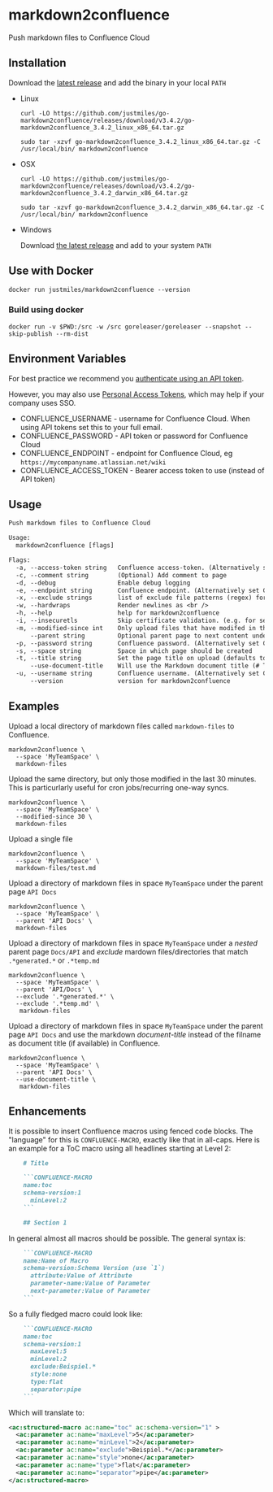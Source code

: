 # markdown2confluence

Push markdown files to Confluence Cloud

## Installation

Download the [latest
release](https://github.com/justmiles/go-markdown2confluence/releases)
and add the binary in your local `PATH`

- Linux

  ```shell
  curl -LO https://github.com/justmiles/go-markdown2confluence/releases/download/v3.4.2/go-markdown2confluence_3.4.2_linux_x86_64.tar.gz

  sudo tar -xzvf go-markdown2confluence_3.4.2_linux_x86_64.tar.gz -C /usr/local/bin/ markdown2confluence
  ```

- OSX

  ```shell
  curl -LO https://github.com/justmiles/go-markdown2confluence/releases/download/v3.4.2/go-markdown2confluence_3.4.2_darwin_x86_64.tar.gz

  sudo tar -xzvf go-markdown2confluence_3.4.2_darwin_x86_64.tar.gz -C /usr/local/bin/ markdown2confluence
  ```

- Windows

  Download [the latest release](https://github.com/justmiles/go-markdown2confluence/releases/download/v3.4.2/go-markdown2confluence_3.4.2_windows_x86_64.tar.gz) and add to your system `PATH`

## Use with Docker

```shell
docker run justmiles/markdown2confluence --version
```

### Build using docker

```shell
docker run -v $PWD:/src -w /src goreleaser/goreleaser --snapshot --skip-publish --rm-dist
```

## Environment Variables

For best practice we recommend you [authenticate using an API token](https://id.atlassian.com/manage/api-tokens).

However, you may also use [Personal Access Tokens](https://confluence.atlassian.com/enterprise/using-personal-access-tokens-1026032365.html),
which may help if your company uses SSO.

- CONFLUENCE_USERNAME - username for Confluence Cloud. When using API tokens set this to your full email.
- CONFLUENCE_PASSWORD - API token or password for Confluence Cloud
- CONFLUENCE_ENDPOINT - endpoint for Confluence Cloud, eg `https://mycompanyname.atlassian.net/wiki`
- CONFLUENCE_ACCESS_TOKEN - Bearer access token to use (instead of API token)

## Usage

```txt
Push markdown files to Confluence Cloud

Usage:
  markdown2confluence [flags]

Flags:
  -a, --access-token string   Confluence access-token. (Alternatively set CONFLUENCE_ACCESS_TOKEN environment variable)
  -c, --comment string        (Optional) Add comment to page
  -d, --debug                 Enable debug logging
  -e, --endpoint string       Confluence endpoint. (Alternatively set CONFLUENCE_ENDPOINT environment variable) (default "https://mydomain.atlassian.net/wiki")
  -x, --exclude strings       list of exclude file patterns (regex) for that will be applied on markdown file paths
  -w, --hardwraps             Render newlines as <br />
  -h, --help                  help for markdown2confluence
  -i, --insecuretls           Skip certificate validation. (e.g. for self-signed certificates)
  -m, --modified-since int    Only upload files that have modifed in the past n minutes
      --parent string         Optional parent page to next content under
  -p, --password string       Confluence password. (Alternatively set CONFLUENCE_PASSWORD environment variable)
  -s, --space string          Space in which page should be created
  -t, --title string          Set the page title on upload (defaults to filename without extension)
      --use-document-title    Will use the Markdown document title (# Title) if available
  -u, --username string       Confluence username. (Alternatively set CONFLUENCE_USERNAME environment variable)
      --version               version for markdown2confluence
```

## Examples

Upload a local directory of markdown files called `markdown-files` to Confluence.

```shell
markdown2confluence \
  --space 'MyTeamSpace' \
  markdown-files
```

Upload the same directory, but only those modified in the last 30 minutes. This is particurlarly useful for cron jobs/recurring one-way syncs.

```shell
markdown2confluence \
  --space 'MyTeamSpace' \
  --modified-since 30 \
  markdown-files
```

Upload a single file

```shell
markdown2confluence \
  --space 'MyTeamSpace' \
  markdown-files/test.md
```

Upload a directory of markdown files in space `MyTeamSpace` under the parent page `API Docs`

```shell
markdown2confluence \
  --space 'MyTeamSpace' \
  --parent 'API Docs' \
  markdown-files
```

Upload a directory of markdown files in space `MyTeamSpace` under a _nested_ parent page `Docs/API` and _exclude_ mardown files/directories that match `.*generated.*` or `.*temp.md`

```shell
markdown2confluence \
  --space 'MyTeamSpace' \
  --parent 'API/Docs' \
  --exclude '.*generated.*' \
  --exclude '.*temp.md' \
   markdown-files
```

Upload a directory of markdown files in space `MyTeamSpace` under the parent page `API Docs` and use the markdown _document-title_ instead of the filname as document title (if available) in Confluence.

```shell
markdown2confluence \
  --space 'MyTeamSpace' \
  --parent 'API Docs' \
  --use-document-title \
   markdown-files
```

## Enhancements

It is possible to insert Confluence macros using fenced code blocks.
The "language" for this is `CONFLUENCE-MACRO`, exactly like that in all-caps.
Here is an example for a ToC macro using all headlines starting at Level 2:

````markdown
    # Title

    ```CONFLUENCE-MACRO
    name:toc
    schema-version:1
      minLevel:2
    ```

    ## Section 1
````

In general almost all macros should be possible.
The general syntax is:

````markdown
    ```CONFLUENCE-MACRO
    name:Name of Macro
    schema-version:Schema Version (use `1`)
      attribute:Value of Attribute
      parameter-name:Value of Parameter
      next-parameter:Value of Parameter
    ```
````

So a fully fledged macro could look like:

````markdown
    ```CONFLUENCE-MACRO
    name:toc
    schema-version:1
      maxLevel:5
      minLevel:2
      exclude:Beispiel.*
      style:none
      type:flat
      separator:pipe
    ```
````

Which will translate to:

```XML
<ac:structured-macro ac:name="toc" ac:schema-version="1" >
  <ac:parameter ac:name="maxLevel">5</ac:parameter>
  <ac:parameter ac:name="minLevel">2</ac:parameter>
  <ac:parameter ac:name="exclude">Beispiel.*</ac:parameter>
  <ac:parameter ac:name="style">none</ac:parameter>
  <ac:parameter ac:name="type">flat</ac:parameter>
  <ac:parameter ac:name="separator">pipe</ac:parameter>
</ac:structured-macro>
```

